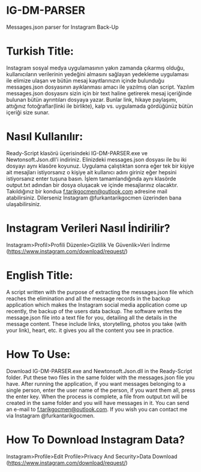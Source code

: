 # IG-DM-PARSER
Messages.json parser for Instagram Back-Up
# Turkish Title:
Instagram sosyal medya uygulamasının yakın zamanda çıkarmış olduğu, kullanıcıların verilerinin yedeğini almasını sağlayan yedekleme uygulaması ile elimize ulaşan ve bütün mesaj kayıtlarınızın içinde bulunduğu messages.json dosyasının ayıklanması amacı ile yazılmış olan script. Yazılım messages.json dosyasını sizin için bir text haline getirerek mesaj içeriğinde bulunan bütün ayrıntıları dosyaya yazar. Bunlar link, hikaye paylaşımı, attığınız fotoğraflar(linki ile birlikte), kalp vs. uygulamada gördüğünüz bütün içeriği size sunar.
# Nasıl Kullanılır:
Ready-Script klasörü üçerisindeki IG-DM-PARSER.exe ve Newtonsoft.Json.dll'i indiriniz. Elinizdeki messages.json dosyası ile bu iki dosyayı aynı klasöre koyunuz. Uygulama çalıştıktan sonra eğer tek bir kişiye ait mesajları istiyorsanız o kişiye ait kullanıcı adını giriniz eğer hepsini istiyorsanız enter tuşuna basın. İşlem tamamlandığında aynı klasörde output.txt adından bir dosya oluşacak ve içinde mesajlarınız olacaktır. Takıldığınız bir kondua f.tarikgocmen@outlook.com adresine mail atabilirsiniz. Dilerseniz Instagram @furkantarikgocmen üzerinden bana ulaşabilirsiniz.
# Instagram Verileri Nasıl İndirilir?
Instagram>Profil>Profili Düzenle>Gizlilik Ve Güvenlik>Veri İndirme (https://www.instagram.com/download/request/)
# English Title:
A script written with the purpose of extracting the messages.json file which reaches the elimination and all the message records in the backup application which makes the Instagram social media application come up recently, the backup of the users data backup. The software writes the message.json file into a text file for you, detailing all the details in the message content. These include links, storytelling, photos you take (with your link), heart, etc. it gives you all the content you see in practice.
# How To Use:
Download IG-DM-PARSER.exe and Newtonsoft.Json.dll in the Ready-Script folder. Put these two files in the same folder with the messages.json file you have. After running the application, if you want messages belonging to a single person, enter the user name of the person, if you want them all, press the enter key. When the process is complete, a file from output.txt will be created in the same folder and you will have messages in it. You can send an e-mail to f.tarikgocmen@outlook.com. If you wish you can contact me via Instagram @furkantarikgocmen.
# How To Download Instagram Data?
Instagram>Profile>Edit Profile>Privacy And Security>Data Download (https://www.instagram.com/download/request/)
